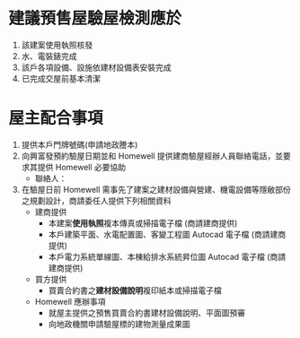 # 建議預售屋驗屋檢測應於
1. 該建案使用執照核發
1. 水、電裝錶完成
1. 該戶各項設備、設施依建材設備表安裝完成
1. 已完成交屋前基本清潔

# 屋主配合事項
1. 提供本戶門牌號碼(申請地政謄本)
1. 向興富發預約驗屋日期並和 Homewell 提供建商驗屋經辦人員聯絡電話，並要求其提供 Homewell 必要協助
    - 聯絡人：
1. 在驗屋日前 Homewell 需事先了建案之建材設備與營建、機電設備等隱敝部份之規劃設計，商請委任人提供下列相關資料
    - 建商提供
        - 本建案**使用執照**複本傳真或掃描電子檔 (商請建商提供)
        - 本戶建築平面、水電配置圖、客變工程圖 Autocad 電子檔 (商請建商提供)
        - 本戶電力系統單線圖、本棟給排水系統昇位圖 Autocad 電子檔 (商請建商提供)
    - 買方提供
        - 買賣合約書之**建材設備說明**複印紙本或掃描電子檔
    - Homewell 應辦事項
        - 就屋主提供之預售買賣合約書建材設備說明、平面圖預審
        - 向地政機關申請驗屋標的建物測量成果圖
